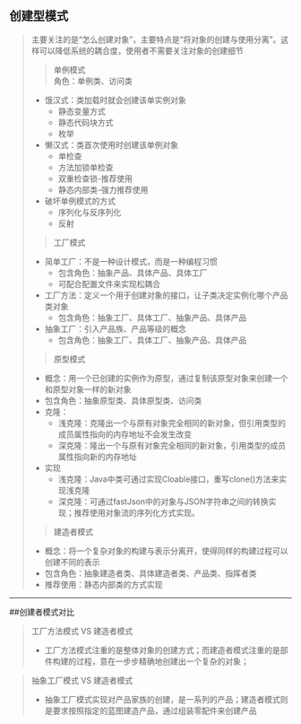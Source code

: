 ## 创建型模式
> 主要关注的是“怎么创建对象”，主要特点是“将对象的创建与使用分离”。这样可以降低系统的耦合度，使用者不需要关注对象的创建细节
>> 单例模式 
> <br>角色：单例类、访问类
> * 饿汉式：类加载时就会创建该单实例对象
>   * 静态变量方式
>   * 静态代码块方式
>   * 枚举
> * 懒汉式：类首次使用时创建该单例对象
>   * 单检查
>   * 方法加锁单检查
>   * 双重检查锁-推荐使用
>   * 静态内部类-强力推荐使用
> * 破坏单例模式的方式
>   * 序列化与反序列化
>   * 反射
>> 工厂模式
> * 简单工厂：不是一种设计模式，而是一种编程习惯
>   * 包含角色：抽象产品、具体产品、具体工厂
>   * 可配合配置文件来实现松耦合
> * 工厂方法：定义一个用于创建对象的接口，让子类决定实例化哪个产品类对象
>   * 包含角色：抽象工厂、具体工厂、抽象产品、具体产品
> * 抽象工厂：引入产品族、产品等级的概念
>   * 包含角色：抽象工厂、具体工厂、抽象产品、具体产品
>> 原型模式
> * 概念：用一个已创建的实例作为原型，通过复制该原型对象来创建一个和原型对象一样的新对象
> * 包含角色：抽象原型类、具体原型类、访问类
> * 克隆：
>   * 浅克隆：克隆出一个与原有对象完全相同的新对象，但引用类型的成员属性指向的内存地址不会发生改变
>   * 深克隆：隆出一个与原有对象完全相同的新对象，引用类型的成员属性指向新的内存地址
> * 实现
>   * 浅克隆：Java中类可通过实现Cloable接口，重写clone()方法来实现浅克隆
>   * 深克隆：可通过fastJson中的对象与JSON字符串之间的转换实现；推荐使用对象流的序列化方式实现。
>> 建造者模式
> * 概念：将一个复杂对象的构建与表示分离开，使得同样的构建过程可以创建不同的表示
> * 包含角色：抽象建造者类、具体建造者类、产品类、指挥者类
> * 推荐使用：静态内部类的方式实现
---
##创建者模式对比
> 工厂方法模式 VS 建造者模式
> * 工厂方法模式注重的是整体对象的创建方式；而建造者模式注重的是部件构建的过程，意在一步步精确地创建出一个复杂的对象；

> 抽象工厂模式 VS 建造者模式
> * 抽象工厂模式实现对产品家族的创建，是一系列的产品；建造者模式则是要求按照指定的蓝图建造产品，通过组装零配件来创建产品 